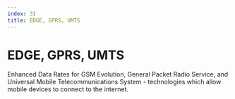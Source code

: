 ```yaml
---
index: 31
title: EDGE, GPRS, UMTS
---
```

# EDGE, GPRS, UMTS

Enhanced Data Rates for GSM Evolution, General Packet Radio Service, and Universal Mobile Telecommunications System - technologies which allow mobile devices to connect to the internet.
